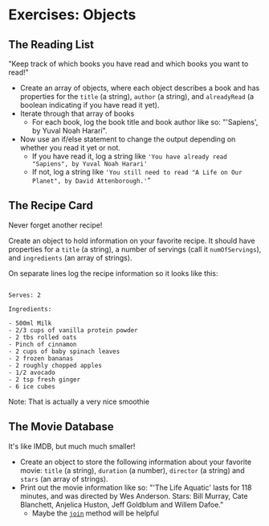 # Exercises: Objects

## The Reading List

"Keep track of which books you have read and which books you want to read!"
- Create an array of objects, where each object describes a book and has properties for the `title` (a string), `author` (a string), and `alreadyRead` (a boolean indicating if you have read it yet).
- Iterate through that array of books
  - For each book, log the book title and book author like so: "'Sapiens', by Yuval Noah Harari".
- Now use an if/else statement to change the output depending on whether you read it yet or not.
  - If you have read it, log a string like `'You have already read "Sapiens", by Yuval Noah Harari'`
  - If not, log a string like `'You still need to read "A Life on Our Planet", by David Attenborough.'`"

## The Recipe Card

Never forget another recipe!

Create an object to hold information on your favorite recipe. It should have properties for a `title` (a string), a number of servings (call it `numOfServings`), and `ingredients` (an array of strings).

On separate lines log the recipe information so it looks like this:

```raw Ginger, Apple and Banana Smoothie

Serves: 2

Ingredients:

- 500ml Milk
- 2/3 cups of vanilla protein powder
- 2 tbs rolled oats
- Pinch of cinnamon
- 2 cups of baby spinach leaves
- 2 frozen bananas
- 2 roughly chopped apples
- 1/2 avocado
- 2 tsp fresh ginger
- 6 ice cubes
```

Note: That is actually a very nice smoothie

## The Movie Database

It's like IMDB, but much much smaller!

- Create an object to store the following information about your favorite movie: `title` (a string), `duration` (a number), `director` (a string) and `stars` (an array of strings).
- Print out the movie information like so: "'The Life Aquatic' lasts for 118 minutes, and was directed by Wes Anderson. Stars: Bill Murray, Cate Blanchett, Anjelica Huston, Jeff Goldblum and Willem Dafoe."
  - Maybe the [`join`](https://developer.mozilla.org/en-US/docs/Web/JavaScript/Reference/Global_Objects/Array/join) method will be helpful
